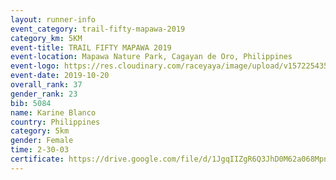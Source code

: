 ```yaml
---
layout: runner-info 
event_category: trail-fifty-mapawa-2019 
category_km: 5KM 
event-title: TRAIL FIFTY MAPAWA 2019  
event-location: Mapawa Nature Park, Cagayan de Oro, Philippines 
event-logo: https://res.cloudinary.com/raceyaya/image/upload/v1572254355/logo/trail-fifty-mapawa_fizjmb.jpg 
event-date: 2019-10-20 
overall_rank: 37
gender_rank: 23
bib: 5084
name: Karine Blanco
country: Philippines
category: 5km
gender: Female
time: 2-30-03
certificate: https://drive.google.com/file/d/1JgqIIZgR6Q3JhD0M62a068MpnSTr0hyQ/view?usp=sharing
---
```


